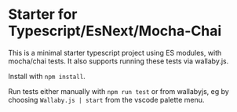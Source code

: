 # Starter for Typescript/EsNext/Mocha-Chai
 
This is a minimal starter typescript project using ES modules, with mocha/chai tests. It also supports running these tests via  wallaby.js.

Install with `npm install`.

Run tests either manually with 
`npm run test`
or from wallabyjs, eg by choosing `Wallaby.js | start` from the vscode palette menu.
